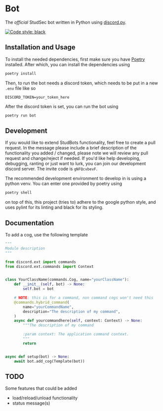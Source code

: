 # Bot
The *official* StudSec bot written in Python using [discord.py](https://discordpy.readthedocs.io/en/stable/).

[![Code style: black](https://img.shields.io/badge/code%20style-black-000000.svg)](https://github.com/psf/black)

## Installation and Usage
To install the needed dependencies, first make sure you have [Poetry](https://python-poetry.org/docs/#installation)
 installed. After which, you can install the dependencies using

```sh
poetry install
```

Then, to run the bot needs a discord token, which needs to be put in a new 
 `.env` file like so

```
DISCORD_TOKEN=your_token_here
```

After the discord token is set, you can run the bot using

```sh
poetry run bot
```

## Development
If you would like to extend StudBots functionality, feel free to create a pull
 request. In the message please include a brief description of the functionality
 you added / changed, please note we will review any pull request and
 change/reject if needed. If you'd like help developing, debugging, ranting or
 just want to lurk, you can join our development discord server. The invite code
 is `gNFQcvbevF`.

The recommended development environment to develop in is using a python venv.
 You can enter one provided by poetry using

```sh
poetry shell
```

on top of this, this project (tries to) adhere to the google python style, and
 uses pylint for its linting and black for its styling.

## Documentation
To add a cog, use the following template

```py
"""
Module description
"""

from discord.ext import commands
from discord.ext.commands import Context


class YourClassName(commands.Cog, name="yourClassName"):
    def __init__(self, bot) -> None:
        self.bot = bot

    # NOTE: this is for a command, non command cogs won't need this
    @commands.hybrid_command(
        name="yourCommandName",
        description="The description of my command",
    )
    async def yourcommandhere(self, context: Context) -> None:
        """The description of my command

        :param context: The application command context.
        """
        return


async def setup(bot) -> None:
    await bot.add_cog(Template(bot))
```

## TODO
Some features that could be added
- load/reload/unload functionality
- status message(s)

